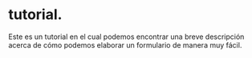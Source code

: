 # tutorial.
Este es un tutorial en el cual podemos encontrar una breve descripción acerca de cómo podemos elaborar un formulario de manera muy fácil.
